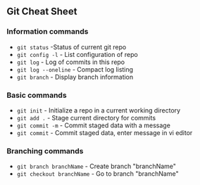 ## Git Cheat Sheet

### Information commands
* `git status`        -Status of current git repo
* `git config -l`     - List configuration of repo
* `git log`           - Log of commits in this repo
* `git log --oneline` - Compact log listing
* `git branch` - Display branch information

### Basic commands

* `git init` - Initialize a repo in a current working directory
* `git add .` - Stage current directory for commits
* `git commit -m` - Commit staged data with a message
* `git commit` - Commit staged data, enter message in vi editor

### Branching commands

* `git branch branchName` - Create branch "branchName"
* `git checkout branchName` - Go to branch "branchName"
